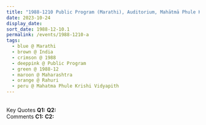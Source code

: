 ```yaml
---
title: "1988-1210 Public Program (Marathi), Auditorium, Mahātmā Phule Kṛiṣhi Vidyāpīṭh (Premier Agricultural University), Rāhurī, Maharashtra, India"
date: 2023-10-24
display_date: 
sort_date: 1988-12-10.1
permalink: /events/1988-1210-a
tags:
  - blue @ Marathi
  - brown @ India
  - crimson @ 1988
  - deeppink @ Public Program
  - green @ 1988-12
  - maroon @ Maharashtra
  - orange @ Rahuri
  - peru @ Mahatma Phule Krishi Vidyapith
---
```


<br>

<wave-list>
  <list-title color="DarkSeaGreen" width="55">Key Quotes</list-title>
  <list-item color="BlanchedAlmond" width="280"><b>Q1:</b> <i></i></list-item>
  <list-item color="Lavender" width="280"><b>Q2:</b> <i></i></list-item>
</wave-list>

<br>

<wave-list>
  <list-title color="DarkSeaGreen" width="55">Comments</list-title>
  <list-item color="BlanchedAlmond" width="280"><b>C1:</b> <i></i></list-item>
  <list-item color="Lavender" width="280"><b>C2:</b> <i></i></list-item>
</wave-list>